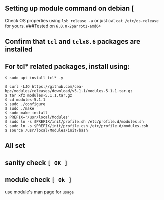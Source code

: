 ## Setting up module command on debian <tested on> [
Check OS properties  using ``` lsb_release -a ``` or just cat ``` cat /etc/os-release ``` for yours.
###Tested on ``` 6.0.0-2parrot1-amd64 ```

## Confirm that ```tcl``` and ```tclx8.6``` packages are installed 
## For tcl* related packages, install using:
```
$ sudo apt install tcl* -y
```
```
$ curl -LJO https://github.com/cea-hpc/modules/releases/download/v5.1.1/modules-5.1.1.tar.gz
$ tar xfz modules-5.1.1.tar.gz
$ cd modules-5.1.1
$ sudo ./configure
$ sudo ./make
$ sudo make install
$ PREFIX='/usr/local/Modules'
$ sudo ln -s $PREFIX/init/profile.sh /etc/profile.d/modules.sh
$ sudo ln -s $PREFIX/init/profile.csh /etc/profile.d/modules.csh
$ source /usr/local/Modules/init/bash
```

## All set 
## sanity check ```[ OK ] ```
## module check ```[ Ok ] ```
use module's man page for ```usage```
